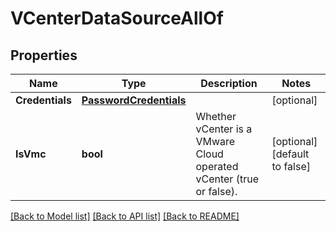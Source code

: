 # VCenterDataSourceAllOf

## Properties

Name | Type | Description | Notes
------------ | ------------- | ------------- | -------------
**Credentials** | [**PasswordCredentials**](PasswordCredentials.md) |  | [optional] 
**IsVmc** | **bool** | Whether vCenter is a VMware Cloud operated vCenter (true or false). | [optional] [default to false]

[[Back to Model list]](../README.md#documentation-for-models) [[Back to API list]](../README.md#documentation-for-api-endpoints) [[Back to README]](../README.md)


